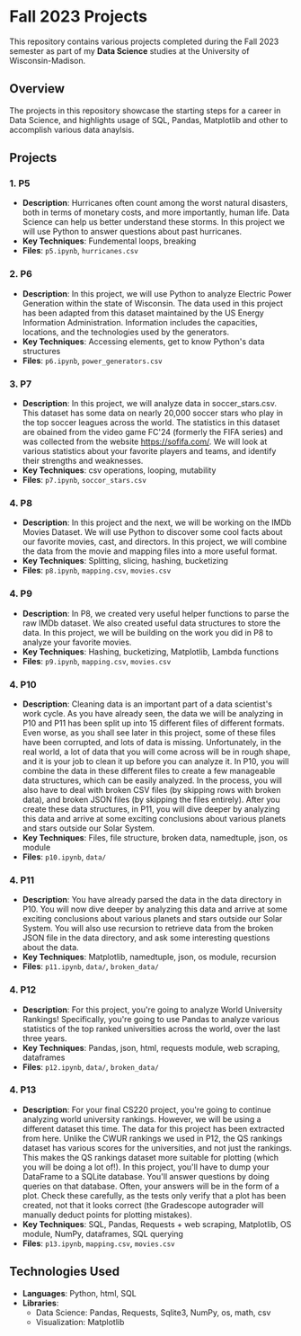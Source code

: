 # Fall 2023 Projects

This repository contains various projects completed during the Fall 2023 semester as part of my **Data Science** studies at the University of Wisconsin-Madison.

## Overview

The projects in this repository showcase the starting steps for a career in Data Science, and highlights usage of SQL, Pandas, Matplotlib and other to accomplish various data anaylsis. 

## Projects

### 1. P5
- **Description**: Hurricanes often count among the worst natural disasters, both in terms of monetary costs, and more importantly, human life. Data Science can help us better understand these storms. In this project we will use Python to answer questions about past hurricanes.
- **Key Techniques**: Fundemental loops, breaking
- **Files**: `p5.ipynb`, `hurricanes.csv`

### 2. P6
- **Description**: In this project, we will use Python to analyze Electric Power Generation within the state of Wisconsin. The data used in this project has been adapted from this dataset maintained by the US Energy Information Administration. Information includes the capacities, locations, and the technologies used by the generators.
- **Key Techniques**: Accessing elements, get to know Python's data structures
- **Files**: `p6.ipynb`, `power_generators.csv`

### 3. P7
- **Description**: In this project, we will analyze data in soccer_stars.csv. This dataset has some data on nearly 20,000 soccer stars who play in the top soccer leagues across the world. The statistics in this dataset are obained from the video game FC'24 (formerly the FIFA series) and was collected from the website https://sofifa.com/. We will look at various statistics about your favorite players and teams, and identify their strengths and weaknesses.
- **Key Techniques**: csv operations, looping, mutability
- **Files**: `p7.ipynb`, `soccor_stars.csv`

### 4. P8
- **Description**: In this project and the next, we will be working on the IMDb Movies Dataset. We will use Python to discover some cool facts about our favorite movies, cast, and directors. In this project, we will combine the data from the movie and mapping files into a more useful format.
- **Key Techniques**: Splitting, slicing, hashing, bucketizing
- **Files**: `p8.ipynb`, `mapping.csv`, `movies.csv`

### 4. P9
- **Description**: In P8, we created very useful helper functions to parse the raw IMDb dataset. We also created useful data structures to store the data. In this project, we will be building on the work you did in P8 to analyze your favorite movies.
- **Key Techniques**: Hashing, bucketizing, Matplotlib, Lambda functions
- **Files**: `p9.ipynb`, `mapping.csv`, `movies.csv`

### 4. P10
- **Description**: Cleaning data is an important part of a data scientist's work cycle. As you have already seen, the data we will be analyzing in P10 and P11 has been split up into 15 different files of different formats. Even worse, as you shall see later in this project, some of these files have been corrupted, and lots of data is missing. Unfortunately, in the real world, a lot of data that you will come across will be in rough shape, and it is your job to clean it up before you can analyze it. In P10, you will combine the data in these different files to create a few manageable data structures, which can be easily analyzed. In the process, you will also have to deal with broken CSV files (by skipping rows with broken data), and broken JSON files (by skipping the files entirely).
After you create these data structures, in P11, you will dive deeper by analyzing this data and arrive at some exciting conclusions about various planets and stars outside our Solar System.
- **Key Techniques**: Files, file structure, broken data, namedtuple, json, os module
- **Files**: `p10.ipynb`, `data/`

### 4. P11
- **Description**: You have already parsed the data in the data directory in P10. You will now dive deeper by analyzing this data and arrive at some exciting conclusions about various planets and stars outside our Solar System. You will also use recursion to retrieve data from the broken JSON file in the data directory, and ask some interesting questions about the data.
- **Key Techniques**: Matplotlib, namedtuple, json, os module, recursion
- **Files**: `p11.ipynb`, `data/`, `broken_data/`

### 4. P12
- **Description**: For this project, you're going to analyze World University Rankings! Specifically, you're going to use Pandas to analyze various statistics of the top ranked universities across the world, over the last three years.
- **Key Techniques**: Pandas, json, html, requests module, web scraping, dataframes
- **Files**: `p12.ipynb`, `data/`, `broken_data/`

### 4. P13
- **Description**: For your final CS220 project, you're going to continue analyzing world university rankings. However, we will be using a different dataset this time. The data for this project has been extracted from here. Unlike the CWUR rankings we used in P12, the QS rankings dataset has various scores for the universities, and not just the rankings. This makes the QS rankings dataset more suitable for plotting (which you will be doing a lot of!). In this project, you'll have to dump your DataFrame to a SQLite database. You'll answer questions by doing queries on that database. Often, your answers will be in the form of a plot. Check these carefully, as the tests only verify that a plot has been created, not that it looks correct (the Gradescope autograder will manually deduct points for plotting mistakes).
- **Key Techniques**: SQL, Pandas, Requests + web scraping, Matplotlib, OS module, NumPy, dataframes, SQL querying
- **Files**: `p13.ipynb`, `mapping.csv`, `movies.csv`

## Technologies Used
- **Languages**: Python, html, SQL
- **Libraries**: 
  - Data Science: Pandas, Requests, Sqlite3, NumPy, os, math, csv
  - Visualization: Matplotlib
